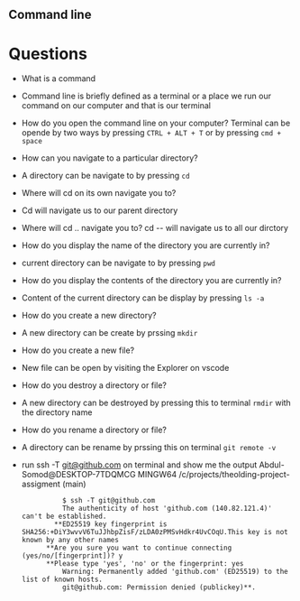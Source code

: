 ## Command line

# Questions

- What is a command
- Command line is briefly defined as a terminal or a place we run our command on our computer and that is our terminal
 
- How do you open the command line on your computer?
Terminal can be opende by two ways by pressing  `CTRL + ALT + T` or by pressing `cmd + space`

- How can you navigate to a particular directory? 
- A directory can be navigate to by pressing `cd`

- Where will cd on its own navigate you to?
- Cd will navigate us to our parent directory

- Where will cd .. navigate you to?
cd -- will navigate us to all our dirctory

- How do you display the name of the directory you are currently in?
- current directory can be navigate to by pressing `pwd`
 
- How do you display the contents of the directory you are currently in?
- Content of the current directory can be display by pressing `ls -a`

- How do you create a new directory?
- A new directory can be create by prssing `mkdir`

- How do you create a new file?
 - New file can be open by visiting the Explorer on vscode 

- How do you destroy a directory or file?
- A new directory can be destroyed by pressing this to terminal `rmdir` with the directory name
- How do you rename a directory or file?
- A directory can be rename by prssing this on terminal `git remote -v`

- run ssh -T git@github.com on terminal and show me the output
Abdul-Somod@DESKTOP-7TDQMCG MINGW64 /c/projects/theolding-project-assigment (main)
                
                $ ssh -T git@github.com
                The authenticity of host 'github.com (140.82.121.4)' can't be established.    
              **ED25519 key fingerprint is SHA256:+DiY3wvvV6TuJJhbpZisF/zLDA0zPMSvHdkr4UvCOqU.This key is not known by any other names
            **Are you sure you want to continue connecting (yes/no/[fingerprint])? y        
            **Please type 'yes', 'no' or the fingerprint: yes
                Warning: Permanently added 'github.com' (ED25519) to the list of known hosts. 
                git@github.com: Permission denied (publickey)**.